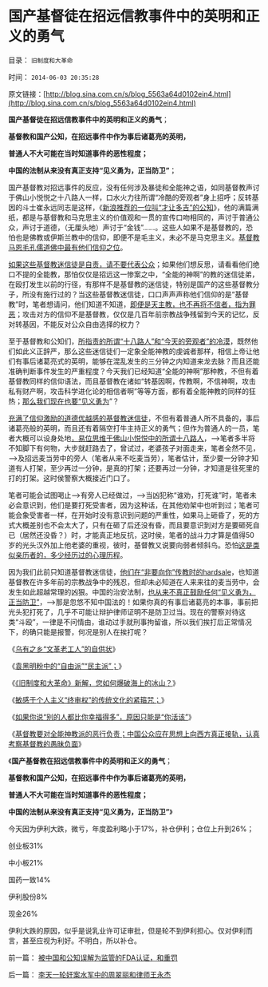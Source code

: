 # 国产基督徒在招远信教事件中的英明和正义的勇气

目录： `旧制度和大革命` 

时间： `2014-06-03 20:35:28` 

原文链接：[http://blog.sina.com.cn/s/blog_5563a64d0102ein4.html](http://blog.sina.com.cn/s/blog_5563a64d0102ein4.html)

**国产基督徒在招远信教事件中的英明和正义的勇气**；

**基督教和国产公知，在招远事件中作为事后诸葛亮的英明，**

**普通人不大可能在当时知道事件的恶性程度；**

**中国的法制从来没有真正支持“见义勇为，正当防卫”**；

国产基督教对招远事件的反应，没有任何涉及暴徒和全能神之语，如同基督教声讨于佛山小悦悦之十八路人一样，口水火力往所谓“冷酷的旁观者”身上招呼；反转基因的斗士崔永远同志是这样，《[新浪推荐的一位叫“才让多吉”的公知](http://blog.sina.com.cn/s/blog_52e0e4f80101rqmc.html?tj=1)》，他的满篇满纸，都是与基督教和马克思主义的价值观和一贯的宣传口吻相同的，声讨于普通公众，声讨于道德，（无厘头地）声讨于“金钱”……。这些人如果不是基督教的，恐怕也是佛教或伊斯兰教中的信仰，即便不是毛主义，未必不是马克思主义。[基督教马恩毛孔儒道佛中最有他们信仰之位](../../../2010/5/10/个体价值观，是保存中华文化的唯一出路.md)。

[如果这些基督教迷信徒是自责，请不要代表公众](../../../2009/6/14/西教信仰人士不应以传教为目的参与中国政治生活.md)；如果他们想反思，请看看他们绝口不提的全能教，那怕仅仅是招远这一惨案之中，“全能的神啊”的教的迷信徒弟，在殴打发生以前的行径，有那样不是基督教的迷信徒，特别是国产的这些基督教分子，所没有施行过的？当这些基督教迷信徒，口口声声声称他们信仰的是“基督教”时，笔者想请问，他们知道不知道，[即便是天主教，也不再将不信者，指为罪恶](../../../2010/11/13/宗教之善在于容纳他信之仁和中国特色的信仰.md)；攻击对方的信仰不是基督教，仅仅是几百年前宗教战争残留到今天的记忆，反对转基因，不能反对公众自由选择的权力？

至于基督教和公知们，[所指责的所谓“十八路人”和“今天的旁观者”的冷漠](../../../2011/10/22/借题发挥!炒作佛山悲剧的道德分子丑态.md)，既然他们如此义正辞严，那么这些迷信徒们一定象全能神教的虔诚者那样，相信上帝让他们有事后诸葛亮式的英明，能够在混乱发生的三分钟之内知道来龙去脉？而且还能准确判断事件发生的严重程度？今天我们已经知道“全能的神啊”那种教，不但有着基督教同样的信仰语法，而且基督教在诸如“转基因啊，传教啊，不信神啊，攻击私有财产啊，攻击科学进化论的相信者啊”等等方面，都有着全能神教的同样的狂热；[那么我们现在也要“见义勇为](../../../2012/11/20/基督教和传统文化对资本主义的围剿.md)”？

[充满了信仰激励的道德优越感的基督教迷信徒](../../../2010/3/16/基督教并非民主必要前提，也无必然关系.md)，不但有着普通人所不具备的，事后诸葛亮般的英明，而且还有着隔空打牛主持正义的勇气；但作为普通人的一员，笔者大概可以设身处地[，易位思维于佛山小悦悦中的所谓十八路人](../../../2011/11/1/垄断传媒职业道德败坏，令社会显得“世风日下”.md)，——>笔者多半将不知脚下有何物，大步就赶路去了，曾试过，老婆孩子对面走来，笔者全然不见，——>及招远麦当劳中的旁人（笔者从来不吃麦当劳），笔者估计，至少要一分钟才知道有人打架，至少再过一分钟，是真的打架；还要再过一分钟，才知道是往死里的打的打架。这时侯警察大概接近门口了。

笔者可能会试图喝止——>有旁人已经做过，——>当凶犯称“谁劝，打死谁”时，笔者未必会意识到，他们是要打死受害者，因为这种话，在其他劝架中也听到过；笔者可能会象受害者一样，在开始时没有意识到问题的严重性，如果马上砸昏了，死的方式大概差别也不会太大了，只有在砸了后还没有昏，而且要意识到对方是要砸死自已（居然还没昏？）时，才能真正地反抗，这时侯，笔者的战斗力才算是值得50岁的光头汉外加上他老婆的重视，彼时，基督教又说要向弱者倾斜鸟。恐怕[这是类似亲历者的，多少经历过的心理历程](../../../2011/11/1/本来普通人，何处惹道德？.md)。

因为我们此前只知道基督教迷信徒，[他们在“非要向你”传教时的hardsale](../../../2013/4/9/不信神的广东土著给传教士扣“讲耶稣”的帽子；.md)，也知道基督教在许多年前的宗教战争中的残忍，但却未必知道在人来来往的麦当劳中，会发生如此超越常理的凶狠。中国的治安法制，[也从来不真正鼓励任何“见义勇为，正当防卫”](../../../2013/6/28/人道主义泛滥的低人权,“犯人知错认错才能司刑”等于废黜法制.md)，——>那是忽悠不知中国法的！如果你真的有事后诸葛亮的本事，事前把光头犯打死了，几乎不可能让辩护律师证明不是防卫过当。现在的警察对待这类“斗殴”，一律是不问情由，谁动过手就刑事拘留谁，所以我们挨打后正常情况下，的确只能是报警，何况是别人在挨打呢？

《[乌有之乡“文革老工人”的自供状](../../../2014/5/27/乌有之乡“文革老工人”的自供状.md)》

《[袁黑明粉中的“自由派”“民主派”；](../../../2014/5/28/袁黑明粉中，有咱国特色的“自由派”“民主派”；.md)》

《[《旧制度和大革命》新解，您如何爆破海上的冰山？](../../../2014/5/29/《旧制度和大革命》新解，您如何爆破海上的冰山？.md)》

《[敏感于个人主义“终审权”的传统文化的紧箍咒；](../../../2014/5/30/敏感于个人主义“终审权”的传统文化的紧箍咒.md)》

《[如果你说“别的人都比你幸福得多”，原因只能是“你活该”](../../../2014/6/1/如果你说“别的人都比你幸福得多”，原因只能是“你活该”.md)》

《[基督教要对全能神教派的恶行负责；中国公众应在思想上向西方真正接轨，认真考察基督教的愚昧负面](../../../2014/6/2/基督教作为系统性信仰，要对全能神教派的恶行负责.md)》

《**国产基督教在招远信教事件中的英明和正义的勇气**；

**基督教和国产公知，在招远事件中作为事后诸葛亮的英明，**

**普通人不大可能在当时知道事件的恶性程度；**

**中国的法制从来没有真正支持“见义勇为，正当防卫”**》

今天因为伊利大跌，微亏，年度盈利略小于17%，补仓伊利；仓位上升到26%；

创业板31%

中小板21%

国药一致14%

伊利股份8%

现金26%

伊利大跌的原因，似乎是说乳业许可证审批，但是轮不到伊利担心。仅对伊利而言，甚至应视为利好。不明白，所以补仓。

前一篇： [被中国和公知误解为监管的FDA认证，和重罚](../../../2014/6/4/被中国和公知误解为监管的FDA认证，和重罚.md)

后一篇： [李天一轮奸案水军中的周翠丽和律师王永杰](../../../2014/6/3/李天一轮奸案水军中的周翠丽和律师王永杰.md)

